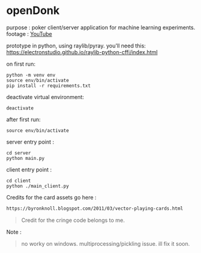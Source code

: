 # openDonk

purpose : poker client/server application for machine learning experiments.
footage : [YouTube](https://www.youtube.com/watch?v=osxyx6oaBag)

prototype in python, using raylib/pyray. you'll need this: 
https://electronstudio.github.io/raylib-python-cffi/index.html

on first run:
```
python -m venv env
source env/bin/activate
pip install -r requirements.txt
```

deactivate virtual environment:
```
deactivate
```

after first run:
```
source env/bin/activate
```

server entry point :
```
cd server
python main.py
```

client entry point :
```
cd client
python ./main_client.py
```

Credits for the card assets go here :
```md
https://byronknoll.blogspot.com/2011/03/vector-playing-cards.html
```

>Credit for the cringe code belongs to me.

Note :
>no worky on windows. multiprocessing/pickling issue. ill fix it soon.
